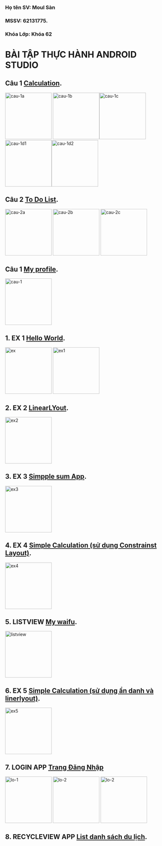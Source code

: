 ### Họ tên SV: Moul Sàn
### MSSV: 62131775.
### Khóa Lớp: Khóa 62

# BÀI TẬP THỰC HÀNH ANDROID STUDIO



## Câu 1 [Calculation](https://github.com/moulsan369/62131775-AndroidProgaming/tree/main/Cau1_CalculationApp/src/ntu62131775).
<img src="https://github.com/moulsan369/62131775-AndroidProgaming/blob/main/images/cau-1a.PNG" alt="cau-1a" width="150" /> <img src="https://github.com/moulsan369/62131775-AndroidProgaming/blob/main/images/cau-1b.PNG" alt="cau-1b" width="150" /><img src="https://github.com/moulsan369/62131775-AndroidProgaming/blob/main/images/cau-1c.PNG" alt="cau-1c" width="150" /><img src="https://github.com/moulsan369/62131775-AndroidProgaming/blob/main/images/cau-1d1.PNG" alt="cau-1d1" width="150" /><img src="https://github.com/moulsan369/62131775-AndroidProgaming/blob/main/images/cau-1d2.PNG" alt="cau-1d2" width="150" />

## Câu 2 [To Do List](https://github.com/moulsan369/62131775-AndroidProgaming/tree/main/Cau2_ToDoList/app/src/main).
<img src="https://github.com/moulsan369/62131775-AndroidProgaming/blob/main/images/cau-2a.jpg" alt="cau-2a" width="150" /> <img src="https://github.com/moulsan369/62131775-AndroidProgaming/blob/main/images/cau-2b.jpg" alt="cau-2b" width="150" /> <img src="https://github.com/moulsan369/62131775-AndroidProgaming/blob/main/images/cau-2c.jpg" alt="cau-2c" width="150" />

## Câu 1 [My profile](https://github.com/moulsan369/62131775-AndroidProgaming/tree/main/Cau3_profile/app/src/main).
<img src="https://github.com/moulsan369/62131775-AndroidProgaming/blob/main/images/cau-3.jpg" alt="cau-1" width="150" />


## 1. EX 1 [Hello World](https://github.com/moulsan369/62131775-AndroidProgaming/blob/main/BTHone/app/src/main/res/layout/ex_1.xml).
<img src="https://github.com/moulsan369/62131775-AndroidProgaming/blob/main/images/ex1.jpg" alt="ex" width="150" /> <img src="https://github.com/moulsan369/62131775-AndroidProgaming/blob/main/images/ex.jpg" alt="ex1" width="150" />

## 2. EX 2 [LinearLYout](https://github.com/moulsan369/62131775-AndroidProgaming/blob/main/BTHone/app/src/main/res/layout/ex_2.xml).
<img src="https://github.com/moulsan369/62131775-AndroidProgaming/blob/main/images/ex3.jpg" alt="ex2" width="150" />

## 3. EX 3 [Simpple sum App](https://github.com/moulsan369/62131775-AndroidProgaming/blob/main/BTHone/app/src/main/res/layout/ex_3.xml).
<img src="https://github.com/moulsan369/62131775-AndroidProgaming/blob/main/images/ex4.jpg" alt="ex3" width="150" />

## 4. EX 4 [Simple Calculation (sử dụng Constrainst Layout)](https://github.com/moulsan369/62131775-AndroidProgaming/blob/main/BTHone/app/src/main/res/layout/ex_4.xml).
<img src="https://github.com/moulsan369/62131775-AndroidProgaming/blob/main/images/ex5.jpg" alt="ex4" width="150" />

## 5. LISTVIEW [My waifu](https://github.com/moulsan369/62131775-AndroidProgaming/tree/main/BTHview/app/src/main).
<img src="https://github.com/moulsan369/62131775-AndroidProgaming/blob/main/images/1.PNG" alt="listview" width="150" />

## 6. EX 5 [Simple Calculation (sử dụng ẩn danh và linerlyout)](https://github.com/moulsan369/62131775-AndroidProgaming/tree/main/BTHtwo/app/src/main/java/com/ntu/bthtwo).
<img src="https://github.com/moulsan369/62131775-AndroidProgaming/blob/main/images/ex2.jpg" alt="ex5" width="150" />

## 7. LOGIN APP [Trang Đăng Nhập](https://github.com/moulsan369/62131775-AndroidProgaming/tree/main/LoginApp/app/src/main)
<img src="https://github.com/moulsan369/62131775-AndroidProgaming/blob/main/images/loginapp-1.jpg" alt="lo-1" width="150" /> <img src="https://github.com/moulsan369/62131775-AndroidProgaming/blob/main/images/hompage.jpg" alt="lo-2" width="150"> <img src="https://github.com/moulsan369/62131775-AndroidProgaming/blob/main/images/homepage-1.jpg" alt="lo-2" width="150">

## 8. RECYCLEVIEW APP [List danh sách du lịch](https://github.com/moulsan369/62131775-AndroidProgaming/tree/main/ListRecycView/app/src/main).

